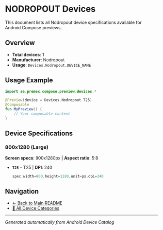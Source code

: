 # NODROPOUT Devices

This document lists all Nodropout device specifications available for Android Compose previews.

## Overview

- **Total devices**: 1
- **Manufacturer**: Nodropout
- **Usage**: `Devices.Nodropout.DEVICE_NAME`

## Usage Example

```kotlin
import se.premex.compose.preview.devices.*

@Preview(device = Devices.Nodropout.T25)
@Composable
fun MyPreview() {
    // Your composable content
}
```

## Device Specifications

### 800x1280 (Large)

**Screen specs**: 800x1280px | **Aspect ratio**: 5:8

- **`T25`** - T25 | **DPI**: 240
  ```kotlin
  spec:width=800,height=1280,unit=px,dpi=240
  ```

## Navigation

- [← Back to Main README](../../README.md)
- [📱 All Device Categories](../README.md)

---
*Generated automatically from Android Device Catalog*
